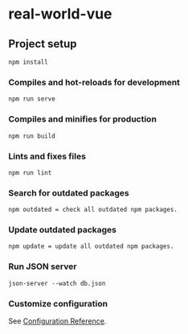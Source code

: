 # real-world-vue

## Project setup

```
npm install
```

### Compiles and hot-reloads for development

```
npm run serve
```

### Compiles and minifies for production

```
npm run build
```

### Lints and fixes files

```
npm run lint
```

### Search for outdated packages

```
npm outdated = check all outdated npm packages.
```

### Update outdated packages

```
npm update = update all outdated npm packages.
```

### Run JSON server

```
json-server --watch db.json
```

### Customize configuration

See [Configuration Reference](https://cli.vuejs.org/config/).
